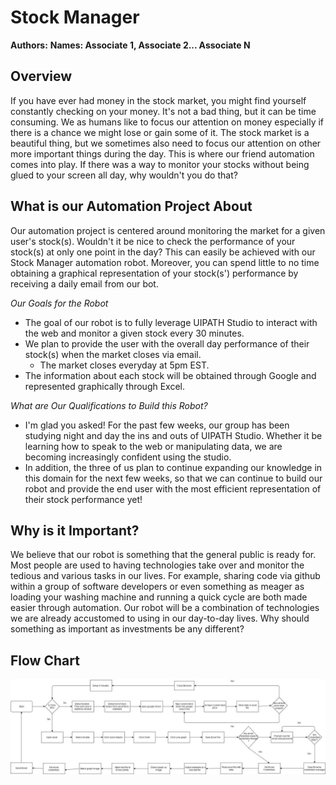 # Stock Manager

**Authors:**
**Names: Associate 1, Associate 2... Associate N**

## Overview

If you have ever had money in the stock market, you might find yourself constantly checking on your money. It's not a bad thing, but it can be time consuming. We as humans like to focus our attention on money especially if there is a chance we might lose or gain some of it. The stock market is a beautiful thing, but we sometimes also need to focus our attention on other more important things during the day. This is where our friend automation comes into play. If there was a way to monitor your stocks without being glued to your screen all day, why wouldn't you do that?

## What is our Automation Project About

Our automation project is centered around monitoring the market for a given user's stock(s). Wouldn't it be nice to check the performance of your stock(s) at only one point in the day? This can easily be achieved with our Stock Manager automation robot. Moreover, you can spend little to no time obtaining a graphical representation of your stock(s') performance by receiving a daily email from our bot.

_Our Goals for the Robot_

- The goal of our robot is to fully leverage UIPATH Studio to interact with the web and monitor a given stock every 30 minutes.
- We plan to provide the user with the overall day performance of their stock(s) when the market closes via email.
  - The market closes everyday at 5pm EST.
- The information about each stock will be obtained through Google and represented graphically through Excel.

_What are Our Qualifications to Build this Robot?_

- I'm glad you asked! For the past few weeks, our group has been studying night and day the ins and outs of UIPATH Studio. Whether it be learning how to speak to the web or manipulating data, we are becoming increasingly confident using the studio.
- In addition, the three of us plan to continue expanding our knowledge in this domain for the next few weeks, so that we can continue to build our robot and provide the end user with the most efficient representation of their stock performance yet!

## Why is it Important?

We believe that our robot is something that the general public is ready for. Most people are used to having technologies take over and monitor the tedious and various tasks in our lives. For example, sharing code via github within a group of software developers or even something as meager as loading your washing machine and running a quick cycle are both made easier through automation. Our robot will be a combination of technologies we are already accustomed to using in our day-to-day lives. Why should something as important as investments be any different?

## Flow Chart

![Flow Chart Diagram](https://github.com/201019-UiPath/Jar-P2/blob/main/flowchart1.jpg)
